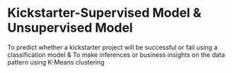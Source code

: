 # Kickstarter-Supervised Model & Unsupervised Model
To predict whether a kickstarter project will be successful or fail using a classification model &
To make inferences or business insights on the data pattern using K-Means clustering 
